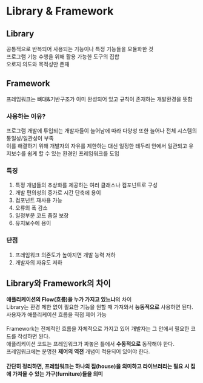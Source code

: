 # Library & Framework

## Library
공통적으로 반복되어 사용되는 기능이나 특정 기능들을 모듈화한 것<br>
프로그램 기능 수행을 위해 활용 가능한 도구의 집합<br>
오로지 의도와 목적성만 존재<br>

## Framework
프레임워크는 뼈대&기반구조가 이미 완성되어 있고 규칙이 존재하는 개발환경을 뜻함<br>

### 사용하는 이유?
프로그램 개발에 투입되는 개발자들이 늘어남에 따라 다양성 또한 늘어나 전체 시스템의 통일성/일관성이 부족<br>
이를 해결하기 위해 개발자의 자유를 제한하는 대신 일정한 테두리 안에서 일관되고 유지보수를 쉽게 할 수 있는 환경인 프레임워크를 도입<br>

### 특징
1. 특정 개념들의 추상화를 제공하는 여러 클래스나 컴포넌트로 구성
2. 개발 편의성의 증가로 시간 단축에 용이
3. 컴포넌트 재사용 가능
4. 오류의 폭 감소
5. 일정부분 코드 품질 보장
6. 유지보수에 용이


### 단점
1. 프레임워크 의존도가 높아지면 개발 능력 저하
2. 개발자의 자유도 저하


## Library와 Framework의 차이
**애플리케이션의 Flow(흐름)을 누가 가지고 있느냐**의 차이<br>
Library는 환경 제한 없이 필요한 기능을 원할 때 가져와서 **능동적으로** 사용하면 된다.<br>
사용자가 애플리케이션 흐름을 직접 제어 가능<br>
<br>
Framework는 전체적인 흐름을 자체적으로 가지고 있어 개발자는 그 안에서 필요한 코드를 작성하면 된다.<br>
애플리케이션 코드는 프레임워크가 짜놓은 틀에서 **수동적으로** 동작해야 한다.<br>
프레임워크에는 분명한 **제어의 역전** 개념이 적용되어 있어야 한다.<br>

#### 간단히 정리하면, 프레임워크는 하나의 집(house)을 의미하고 라이브러리는 필요 시 집에 가져올 수 있는 가구(furniture)들을 의미